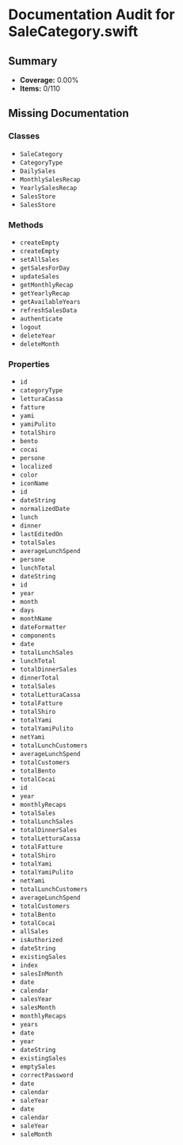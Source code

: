 # Documentation Audit for SaleCategory.swift

## Summary

- **Coverage:** 0.00%
- **Items:** 0/110

## Missing Documentation

### Classes
- `SaleCategory`
- `CategoryType`
- `DailySales`
- `MonthlySalesRecap`
- `YearlySalesRecap`
- `SalesStore`
- `SalesStore`

### Methods
- `createEmpty`
- `createEmpty`
- `setAllSales`
- `getSalesForDay`
- `updateSales`
- `getMonthlyRecap`
- `getYearlyRecap`
- `getAvailableYears`
- `refreshSalesData`
- `authenticate`
- `logout`
- `deleteYear`
- `deleteMonth`

### Properties
- `id`
- `categoryType`
- `letturaCassa`
- `fatture`
- `yami`
- `yamiPulito`
- `totalShiro`
- `bento`
- `cocai`
- `persone`
- `localized`
- `color`
- `iconName`
- `id`
- `dateString`
- `normalizedDate`
- `lunch`
- `dinner`
- `lastEditedOn`
- `totalSales`
- `averageLunchSpend`
- `persone`
- `lunchTotal`
- `dateString`
- `id`
- `year`
- `month`
- `days`
- `monthName`
- `dateFormatter`
- `components`
- `date`
- `totalLunchSales`
- `lunchTotal`
- `totalDinnerSales`
- `dinnerTotal`
- `totalSales`
- `totalLetturaCassa`
- `totalFatture`
- `totalShiro`
- `totalYami`
- `totalYamiPulito`
- `netYami`
- `totalLunchCustomers`
- `averageLunchSpend`
- `totalCustomers`
- `totalBento`
- `totalCocai`
- `id`
- `year`
- `monthlyRecaps`
- `totalSales`
- `totalLunchSales`
- `totalDinnerSales`
- `totalLetturaCassa`
- `totalFatture`
- `totalShiro`
- `totalYami`
- `totalYamiPulito`
- `netYami`
- `totalLunchCustomers`
- `averageLunchSpend`
- `totalCustomers`
- `totalBento`
- `totalCocai`
- `allSales`
- `isAuthorized`
- `dateString`
- `existingSales`
- `index`
- `salesInMonth`
- `date`
- `calendar`
- `salesYear`
- `salesMonth`
- `monthlyRecaps`
- `years`
- `date`
- `year`
- `dateString`
- `existingSales`
- `emptySales`
- `correctPassword`
- `date`
- `calendar`
- `saleYear`
- `date`
- `calendar`
- `saleYear`
- `saleMonth`
